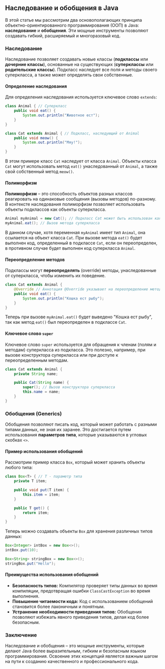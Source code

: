 ## Наследование и обобщения в Java

В этой статье мы рассмотрим два основополагающих принципа объектно-ориентированного программирования (ООП) в Java: **наследование** и **обобщения**. Эти мощные инструменты позволяют создавать гибкий, расширяемый и многоразовый код. 

### Наследование

Наследование позволяет создавать новые классы (**подклассы** или **дочерние классы**), основанные на существующих (**суперклассы** или **родительские классы**). Подкласс наследует все поля и методы своего суперкласса, а также может определять свои собственные. 

#### Определение наследования

Для определения наследования используется ключевое слово `extends`:

```java
class Animal { // Суперкласс
    public void eat() {
        System.out.println("Животное ест");
    }
}

class Cat extends Animal { // Подкласс, наследующий от Animal
    public void meow() {
        System.out.println("Мяу!");
    }
}
```

В этом примере класс `Cat` наследует от класса `Animal`.  Объекты класса `Cat` могут использовать метод `eat()` унаследованный от `Animal`, а также свой собственный метод `meow()`.

#### Полиморфизм

**Полиморфизм** – это способность объектов разных классов реагировать на одинаковые сообщения (вызовы методов) по-разному. В контексте наследования полиморфизм позволяет использовать объекты подклассов как объекты суперкласса.

```java
Animal myAnimal = new Cat(); // Подкласс Cat может быть использован как суперкласс Animal
myAnimal.eat(); // Вызов метода суперкласса
```

В данном случае, хотя переменная `myAnimal` имеет тип `Animal`, она ссылается на объект класса `Cat`. При вызове метода `eat()` будет выполнен код, определенный в подклассе `Cat`, если он переопределен, в противном случае будет выполнен код суперкласса `Animal`.

#### Переопределение методов

Подклассы могут **переопределять** (override) методы, унаследованные от суперкласса, чтобы изменить их поведение.

```java
class Cat extends Animal {
    @Override // Аннотация @Override указывает на переопределение метода
    public void eat() {
        System.out.println("Кошка ест рыбу");
    }
}
```

Теперь при вызове `myAnimal.eat()` будет выведено "Кошка ест рыбу", так как метод `eat()` был переопределен в подклассе `Cat`.

#### Ключевое слово `super`

Ключевое слово `super` используется для обращения к членам (полям и методам) суперкласса из подкласса. Это полезно, например, при вызове конструктора суперкласса или при доступе к переопределенным методам.

```java
class Cat extends Animal {
    private String name;

    public Cat(String name) {
        super(); // Вызов конструктора суперкласса
        this.name = name;
    }
}
```

### Обобщения (Generics)

Обобщения позволяют писать код, который может работать с разными типами данных, не зная их заранее. Это достигается путем использования **параметров типа**, которые указываются в угловых скобках `<>`.

#### Пример использования обобщений

Рассмотрим пример класса `Box`, который может хранить объекты любого типа:

```java
class Box<T> { // T - параметр типа
    private T item;

    public void put(T item) {
        this.item = item;
    }

    public T get() {
        return item;
    }
}
```

Теперь можно создавать объекты `Box` для хранения различных типов данных:

```java
Box<Integer> intBox = new Box<>();
intBox.put(10);

Box<String> stringBox = new Box<>();
stringBox.put("Hello");
```

#### Преимущества использования обобщений

* **Безопасность типов:** Компилятор проверяет типы данных во время компиляции, предотвращая ошибки `ClassCastException` во время выполнения.
* **Повышение читаемости кода:** Код с использованием обобщений становится более лаконичным и понятным.
* **Устранение необходимости приведения типов:** Обобщения позволяют избежать явного приведения типов, делая код более безопасным.

### Заключение

Наследование и обобщения – это мощные инструменты, которые делают Java более выразительным, гибким и безопасным языком программирования. Освоение этих концепций является важным шагом на пути к созданию качественного и профессионального кода. 
